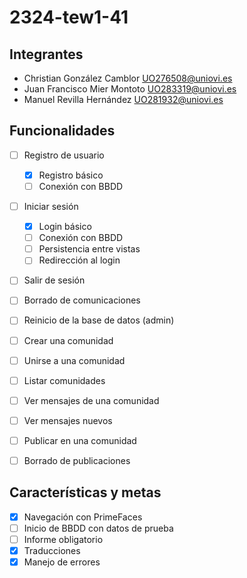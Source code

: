 # 2324-tew1-41
## Integrantes
- Christian	González Camblor	UO276508@uniovi.es
- Juan Francisco Mier Montoto	UO283319@uniovi.es
- Manuel Revilla Hernández		UO281932@uniovi.es

## Funcionalidades
- [ ] Registro de usuario
  - [x] Registro básico
  - [ ] Conexión con BBDD
- [ ] Iniciar sesión
  - [x] Login básico
  - [ ] Conexión con BBDD
  - [ ] Persistencia entre vistas
  - [ ] Redirección al login
- [ ] Salir de sesión
- [ ] Borrado de comunicaciones
- [ ] Reinicio de la base de datos (admin)
- [ ] Crear una comunidad
- [ ] Unirse a una comunidad
- [ ] Listar comunidades
- [ ] Ver mensajes de una comunidad
- [ ] Ver mensajes nuevos
- [ ] Publicar en una comunidad
- [ ] Borrado de publicaciones


## Características y metas
- [x] Navegación con PrimeFaces
- [ ] Inicio de BBDD con datos de prueba
- [ ] Informe obligatorio
- [x] Traducciones
- [x] Manejo de errores
